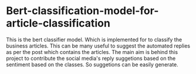 # Bert-classification-model-for-article-classification
This is the bert classifier model. Which is implemented for to classify the business articles. This can be many useful to suggest the automated replies as per the post which contains the articles.
The main aim is behind this project to contribute the social media's reply suggetions based on the sentiment based on the classes. So suggetions can be easily generate.
